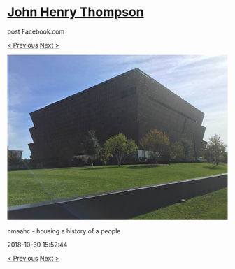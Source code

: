 # [John Henry Thompson](../README.md)
post Facebook.com

[< Previous](2018-10-30-3.md) [Next >](2018-10-28-1.md)

[![](../media/2018-10-30/Timeline-Photos-nmaahc-housing-a-history-of-a-people.jpg)](../README.md)

nmaahc - housing a history of a people

2018-10-30 15:52:44

[< Previous](2018-10-30-3.md) [Next >](2018-10-28-1.md)
